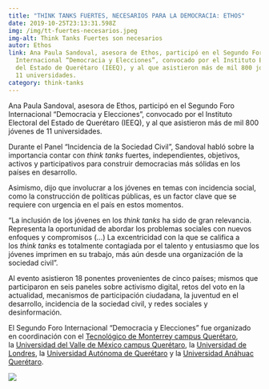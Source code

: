 ```yaml
---
title: "THINK TANKS FUERTES, NECESARIOS PARA LA DEMOCRACIA: ETHOS"
date: 2019-10-25T23:13:31.598Z
img: /img/tt-fuertes-necesarios.jpeg
img-alt: Think Tanks Fuertes son necesarios
autor: Ethos
link: Ana Paula Sandoval, asesora de Ethos, participó en el Segundo Foro
  Internacional “Democracia y Elecciones”, convocado por el Instituto Electoral
  del Estado de Querétaro (IEEQ), y al que asistieron más de mil 800 jóvenes de
  11 universidades.
category: think-tanks
---
```

<!--StartFragment-->

Ana Paula Sandoval, asesora de Ethos, participó en el Segundo Foro Internacional “Democracia y Elecciones”, convocado por el Instituto Electoral del Estado de Querétaro (IEEQ), y al que asistieron más de mil 800 jóvenes de 11 universidades.

Durante el Panel “Incidencia de la Sociedad Civil”, Sandoval habló sobre la importancia contar con *think tanks* fuertes, independientes, objetivos, activos y participativos para construir democracias más sólidas en los países en desarrollo.

Asimismo, dijo que involucrar a los jóvenes en temas con incidencia social, como la construcción de políticas públicas, es un factor clave que se requiere con urgencia en el país en estos momentos.

“La inclusión de los jóvenes en los *think tanks* ha sido de gran relevancia. Representa la oportunidad de abordar los problemas sociales con nuevos enfoques y compromisos (…) La excentricidad con la que se califica a los *think tanks* es totalmente contagiada por el talento y entusiasmo que los jóvenes imprimen en su trabajo, más aún desde una organización de la sociedad civil”.

Al evento asistieron 18 ponentes provenientes de cinco países; mismos que participaron en seis paneles sobre activismo digital, retos del voto en la actualidad, mecanismos de participación ciudadana, la juventud en el desarrollo, incidencia de la sociedad civil, y redes sociales y desinformación.

El Segundo Foro Internacional “Democracia y Elecciones” fue organizado en coordinación con el [Tecnológico de Monterrey campus Querétaro](https://queretaro.itesm.mx/), la [Universidad del Valle de México campus Querétaro](https://uvm.mx/campus-queretaro), la [Universidad de Londres](https://udlondres.com/), la [Universidad Autónoma de Querétaro](https://www.uaq.mx/) y la [Universidad Anáhuac Querétaro](https://www.anahuac.mx/queretaro/).

<!--StartFragment-->

![](https://www.ethos.org.mx/wp-content/uploads/2019/10/WhatsApp-Image-2019-10-25-at-11.56.58.jpeg)

<!--EndFragment-->

<!--EndFragment-->